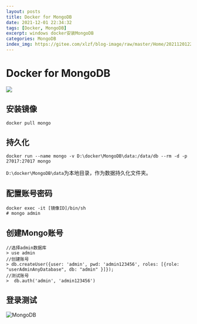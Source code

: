 ```yaml
---
layout: posts
title: Docker for MongoDB
date: 2021-12-01 22:34:32
tags: [Docker, MongoDB]
excerpt: windows docker安装MongoDB
categories: MongoDB
index_img: https://gitee.com/xlzf/blog-image/raw/master/Home/20211201225103.jpeg
---
```


# Docker for MongoDB

![](https://gitee.com/xlzf/blog-image/raw/master/Home/20211201225103.jpeg)

## 安装镜像

`docker pull mongo`

## 持久化

`docker run --name mongo -v D:\docker\MongoDB\data:/data/db --rm -d -p 27017:27017 mongo`

`D:\docker\MongoDB\data`为本地目录，作为数据持久化文件夹。

## 配置账号密码

```shell
docker exec -it [镜像ID]/bin/sh
# mongo admin
```

## 创建Mongo账号

```shell
//选择admin数据库
> use admin 
//创建账号
> db.createUser({user: 'admin', pwd: 'admin123456', roles: [{role: "userAdminAnyDatabase", db: "admin" }]}); 
//测试账号
>  db.auth('admin', 'admin123456') 
```

## 登录测试

![MongoDB](https://gitee.com/xlzf/blog-image/raw/master/Home/20211201223653.png)

